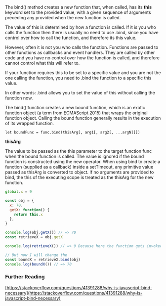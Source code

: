 The bind() method creates a new function that, when called, has its **this** keyword set to the provided value, with a given sequence of arguments preceding any provided when the new function is called.

The value of this is determined by how a function is called. If it is you who calls the function then there is usually no need to use .bind, since you have control over how to call the function, and therefore its this value.

However, often it is not you who calls the function. Functions are passed to other functions as callbacks and event handlers. They are called by other code and you have no control over how the function is called, and therefore cannot control what this will refer to.

If your function requires this to be set to a specific value and you are not the one calling the function, you need to .bind the function to a specific this value.

In other words: .bind allows you to set the value of this without calling the function now.

The bind() function creates a new bound function, which is an exotic function object (a term from ECMAScript 2015) that wraps the original function object. Calling the bound function generally results in the execution of its wrapped function.

`let boundFunc = func.bind(thisArg[, arg1[, arg2[, ...argN]]])`

**thisArg**

The value to be passed as the this parameter to the target function func when the bound function is called. The value is ignored if the bound function is constructed using the new operator. When using bind to create a function (supplied as a callback) inside a setTimeout, any primitive value passed as thisArg is converted to object. If no arguments are provided to bind, the this of the executing scope is treated as the thisArg for the new function.

```js
global.x = 9

const obj = {
  x: 70,
  getX: function() {
    return this.x
  },
}

console.log(obj.getX()) // => 70
const retrieveX = obj.getX

console.log(retrieveX()) // => 9 Because here the function gets invoked at the global scope

// But now I will change the
const boundX = retrieveX.bind(obj)
console.log(boundX()) // => 70
```
### Further Reading
[https://stackoverflow.com/questions/41391288/why-is-javascript-bind-necessary](https://stackoverflow.com/questions/41391288/why-is-javascript-bind-necessary)
